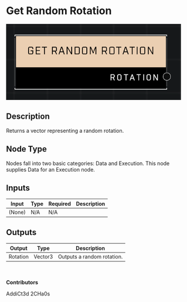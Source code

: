 # Get Random Rotation
![](../../../.gitbook/assets/get-random-rotation.png)
## Description
Returns a vector representing a random rotation.

## Node Type
Nodes fall into two basic categories: Data and Execution. This node supplies Data for an Execution node.

## Inputs
| Input | Type | Required | Description |
|------------------|------------------|----------|--------------------------------------------------------------|
| (None) | N/A | N/A | |

## Outputs
| Output | Type | Description |
|------------------|------------------|--------------------------------------------------------------|
| Rotation | Vector3 | Outputs a random rotation. |


\
\
**Contributors**

AddiCt3d 2CHa0s